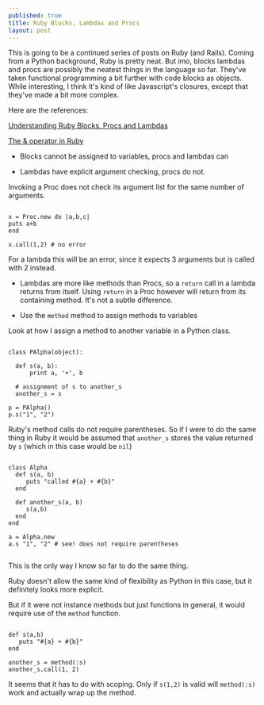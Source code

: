 ```yaml
---
published: true
title: Ruby Blocks, Lambdas and Procs
layout: post
---
```

This is going to be a continued series of posts on Ruby (and Rails). Coming from a Python background, Ruby is pretty neat. But imo, blocks lambdas and procs are possibly the neatest things in the language so far. They've taken functional programming a bit further with code blocks as objects. While interesting, I think it's kind of like Javascript's closures, except that they've made a bit more complex.

Here are the references: 

[Understanding Ruby Blocks, Procs and Lambdas](http://www.reactive.io/tips/2008/12/21/understanding-ruby-blocks-procs-and-lambdas/)

[The & operator in Ruby](http://ablogaboutcode.com/2012/01/04/the-ampersand-operator-in-ruby/)


* Blocks cannot be assigned to variables, procs and lambdas can

* Lambdas have explicit argument checking, procs do not.

Invoking a Proc does not check its argument list for the same number of arguments. 

```

x = Proc.new do |a,b,c|
puts a+b
end

x.call(1,2) # no error

```

For a lambda this will be an error, since it expects 3 arguments but is called with 2 instead.

* Lambdas are more like methods than Procs, so a `return` call in a lambda returns from itself. Using `return` in a Proc however will return from its containing method. It's not a subtle difference.

* Use the `method` method to assign methods to variables

Look at how I assign a method to another variable in a Python class.

```

class PAlpha(object):
  
  def s(a, b):
      print a, '+', b

  # assignment of s to another_s
  another_s = s

p = PAlpha()
p.s("1", "2")

```


Ruby's method calls do not require parentheses. So if I were to do the same thing in Ruby it would be assumed that `another_s` stores the value returned by `s` (which in this case would be `nil`)

```

class Alpha
  def s(a, b)
     puts "called #{a} + #{b}"
  end

  def another_s(a, b)
     s(a,b)
  end
end

a = Alpha.new
a.s "1", "2" # see! does not require parentheses


```
This is the only way I know so far to do the same thing.

Ruby doesn't allow the same kind of flexibility as Python in this case, but it definitely looks more explicit.

But if it were not instance methods but just functions in general, it would require use of the `method` function.

```

def s(a,b)
   puts "#{a} + #{b}"
end

another_s = method(:s)
another_s.call(1, 2)

```

It seems that it has to do with scoping. Only if `s(1,2)` is valid will `method(:s)` work and actually wrap up the method.